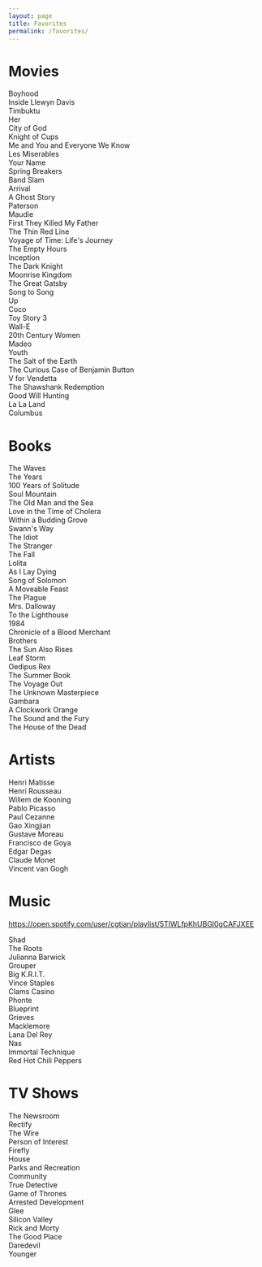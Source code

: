 ```yaml
---
layout: page
title: Favorites
permalink: /favorites/
---
```

Movies
==
Boyhood  
Inside Llewyn Davis  
Timbuktu  
Her  
City of God  
Knight of Cups  
Me and You and Everyone We Know  
Les Miserables  
Your Name  
Spring Breakers  
Band Slam  
Arrival  
A Ghost Story  
Paterson  
Maudie  
First They Killed My Father  
The Thin Red Line  
Voyage of Time: Life's Journey  
The Empty Hours  
Inception  
The Dark Knight  
Moonrise Kingdom  
The Great Gatsby  
Song to Song  
Up  
Coco  
Toy Story 3  
Wall-E  
20th Century Women  
Madeo  
Youth  
The Salt of the Earth  
The Curious Case of Benjamin Button  
V for Vendetta  
The Shawshank Redemption  
Good Will Hunting  
La La Land  
Columbus  

Books
==
The Waves  
The Years  
100 Years of Solitude  
Soul Mountain  
The Old Man and the Sea  
Love in the Time of Cholera  
Within a Budding Grove  
Swann's Way  
The Idiot  
The Stranger  
The Fall  
Lolita  
As I Lay Dying  
Song of Solomon  
A Moveable Feast  
The Plague  
Mrs. Dalloway  
To the Lighthouse  
1984  
Chronicle of a Blood Merchant  
Brothers  
The Sun Also Rises  
Leaf Storm  
Oedipus Rex  
The Summer Book  
The Voyage Out  
The Unknown Masterpiece  
Gambara  
A Clockwork Orange  
The Sound and the Fury  
The House of the Dead

Artists
==
Henri Matisse  
Henri Rousseau  
Willem de Kooning  
Pablo Picasso  
Paul Cezanne  
Gao Xingjian  
Gustave Moreau  
Francisco de Goya  
Edgar Degas  
Claude Monet  
Vincent van Gogh  

Music
==
<https://open.spotify.com/user/cgtian/playlist/5TlWLfpKhUBGl0gCAFJXEE>  
  
Shad  
The Roots  
Julianna Barwick  
Grouper  
Big K.R.I.T.  
Vince Staples  
Clams Casino  
Phonte  
Blueprint  
Grieves  
Macklemore  
Lana Del Rey  
Nas  
Immortal Technique  
Red Hot Chili Peppers

TV Shows
==
The Newsroom  
Rectify  
The Wire  
Person of Interest  
Firefly  
House  
Parks and Recreation  
Community  
True Detective  
Game of Thrones  
Arrested Development  
Glee  
Silicon Valley  
Rick and Morty  
The Good Place  
Daredevil  
Younger  
